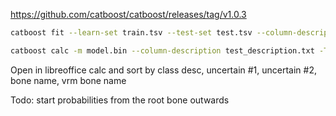 https://github.com/catboost/catboost/releases/tag/v1.0.3

```bash
catboost fit --learn-set train.tsv --test-set test.tsv --column-description train_description.txt --custom-loss="Precision,Recall" --logging-level Verbose --loss-function MultiClass --text-processing processing.json --has-header

catboost calc -m model.bin --column-description test_description.txt -T 4 --output-columns "Class,Probability,VRM_BONE,BONE" --input-path test.tsv  --output-path output.tsv --has-header
```

Open in libreoffice calc and sort by class desc, uncertain #1, uncertain #2, bone name, vrm bone name

Todo: start probabilities from the root bone outwards

